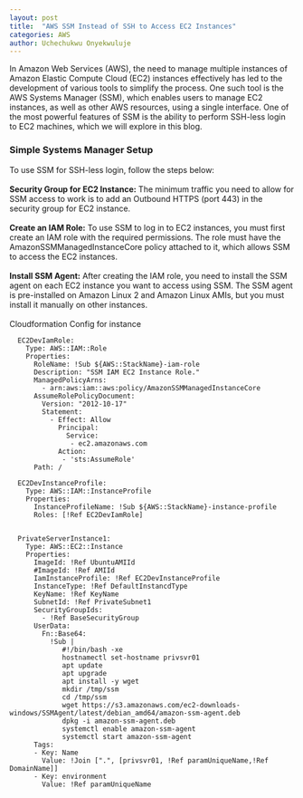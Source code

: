 ```yaml
---
layout: post
title:  "AWS SSM Instead of SSH to Access EC2 Instances"
categories: AWS
author: Uchechukwu Onyekwuluje
---
```


In Amazon Web Services (AWS), the need to manage multiple instances of Amazon Elastic Compute Cloud (EC2) instances effectively has led to the development of various tools to simplify the process. One such tool is the AWS Systems Manager (SSM), which enables users to manage EC2 instances, as well as other AWS resources, using a single interface. One of the most powerful features of SSM is the ability to perform SSH-less login to EC2 machines, which we will explore in this blog.

### Simple Systems Manager Setup  
To use SSM for SSH-less login, follow the steps below:
<br><br>
**Security Group for EC2 Instance:** The minimum traffic you need to allow for SSM access to work 
is to add an Outbound HTTPS (port 443) in the security group for EC2 instance.
<br><br>
**Create an IAM Role:** To use SSM to log in to EC2 instances, you must first create an IAM role with 
the required permissions. The role must have the AmazonSSMManagedInstanceCore policy attached to it, which allows 
SSM to access the EC2 instances.
<br><br>
**Install SSM Agent:** After creating the IAM role, you need to install the SSM agent on each EC2 instance 
you want to access using SSM. The SSM agent is pre-installed on Amazon Linux 2 and Amazon Linux AMIs, 
but you must install it manually on other instances.
<br><br>
Cloudformation Config for instance
```
  EC2DevIamRole:
    Type: AWS::IAM::Role
    Properties:
      RoleName: !Sub ${AWS::StackName}-iam-role
      Description: "SSM IAM EC2 Instance Role."
      ManagedPolicyArns:
        - arn:aws:iam::aws:policy/AmazonSSMManagedInstanceCore
      AssumeRolePolicyDocument:
        Version: "2012-10-17"
        Statement:
          - Effect: Allow
            Principal:
              Service:
               - ec2.amazonaws.com
            Action:
             - 'sts:AssumeRole'
      Path: /

  EC2DevInstanceProfile:
    Type: AWS::IAM::InstanceProfile
    Properties:
      InstanceProfileName: !Sub ${AWS::StackName}-instance-profile
      Roles: [!Ref EC2DevIamRole]


  PrivateServerInstance1:
    Type: AWS::EC2::Instance
    Properties:
      ImageId: !Ref UbuntuAMIId
      #ImageId: !Ref AMIId
      IamInstanceProfile: !Ref EC2DevInstanceProfile
      InstanceType: !Ref DefaultInstancdType
      KeyName: !Ref KeyName
      SubnetId: !Ref PrivateSubnet1
      SecurityGroupIds:
        - !Ref BaseSecurityGroup
      UserData:
        Fn::Base64:
          !Sub |
             #!/bin/bash -xe
             hostnamectl set-hostname privsvr01
             apt update
             apt upgrade
             apt install -y wget
             mkdir /tmp/ssm
             cd /tmp/ssm
             wget https://s3.amazonaws.com/ec2-downloads-windows/SSMAgent/latest/debian_amd64/amazon-ssm-agent.deb
             dpkg -i amazon-ssm-agent.deb
             systemctl enable amazon-ssm-agent
             systemctl start amazon-ssm-agent
      Tags:
      - Key: Name
        Value: !Join [".", [privsvr01, !Ref paramUniqueName,!Ref DomainName]]
      - Key: environment
        Value: !Ref paramUniqueName
```

